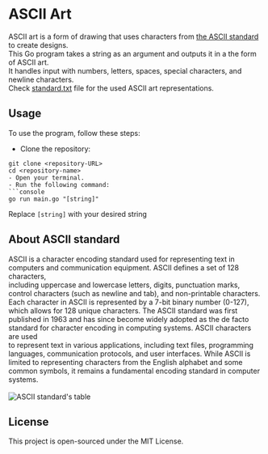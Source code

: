 # ASCII Art
ASCII art is a form of drawing that uses characters from [the ASCII standard](#about-ascii-standard) to create designs.  
This Go program takes a string as an argument and outputs it in a the form of ASCII art.  
It handles input with numbers, letters, spaces, special characters, and newline characters.  
Check [standard.txt](standard.txt) file for the used ASCII art representations.  

## Usage
To use the program, follow these steps: 
- Clone the repository:
```console
git clone <repository-URL>
cd <repository-name>
- Open your terminal.  
- Run the following command:  
```console
go run main.go "[string]"
```
Replace `[string]` with your desired string  

## About ASCII standard
ASCII is a character encoding standard used for representing text in computers and communication equipment. ASCII defines a set of 128 characters,  
including uppercase and lowercase letters, digits, punctuation marks, control characters (such as newline and tab), and non-printable characters.  
Each character in ASCII is represented by a 7-bit binary number (0-127), which allows for 128 unique characters. The ASCII standard was first  
published in 1963 and has since become widely adopted as the de facto standard for character encoding in computing systems. ASCII characters are used  
to represent text in various applications, including text files, programming languages, communication protocols, and user interfaces. While ASCII is  
limited to representing characters from the English alphabet and some common symbols, it remains a fundamental encoding standard in computer systems.  
<br><img src="https://miro.medium.com/v2/resize:fit:720/format:webp/1*eAXbNbea4U3szQPbNgW12Q.png" alt="ASCII standard's table" style="margin: 0 auto;">

## License
This project is open-sourced under the MIT License.  
